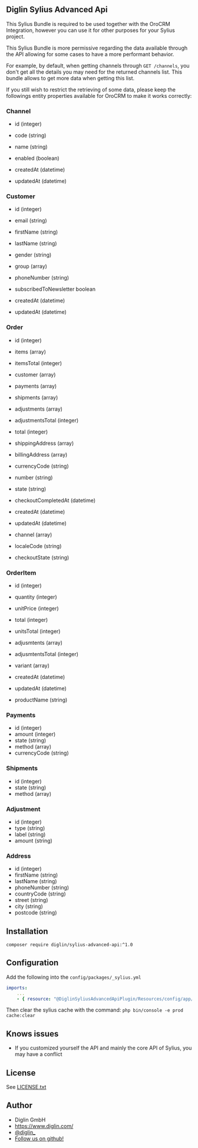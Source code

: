## Diglin Sylius Advanced Api

This Sylius Bundle is required to be used together with the OroCRM Integration, however you can use it for other purposes for your Sylius project.

This Sylius Bundle is more permissive regarding the data available through the API allowing for some cases to have a more performant behavior. 

For example, by default, when getting channels through `GET /channels`, you don't get all the details you may need for the returned channels list. This bundle allows to get more data when getting this list.

If you still wish to restrict the retrieving of some data, please keep the followings entity properties available for OroCRM to make it works correctly:

### Channel
- id (integer)
- code (string)
- name (string)
- enabled (boolean)

- createdAt (datetime)
- updatedAt (datetime)

### Customer
- id (integer)
- email (string)
- firstName (string)
- lastName (string)
- gender (string)
- group (array)
- phoneNumber (string)
- subscribedToNewsletter boolean

- createdAt (datetime)
- updatedAt (datetime)

### Order
- id (integer)
- items (array)
- itemsTotal (integer)
- customer (array)
- payments (array)
- shipments (array)
- adjustments (array)
- adjustmentsTotal (integer)
- total (integer)
- shippingAddress (array)
- billingAddress (array)
- currencyCode (string)

- number (string)
- state (string)
- checkoutCompletedAt (datetime)
- createdAt (datetime)
- updatedAt (datetime)
- channel (array)
- localeCode (string)
- checkoutState (string)

### OrderItem
- id (integer)
- quantity (integer)
- unitPrice (integer)
- total (integer)
- unitsTotal (integer)
- adjusmtents (array)
- adjusmtentsTotal (integer)
- variant (array)

- createdAt (datetime)
- updatedAt (datetime)
- productName (string)

### Payments
- id (integer)
- amount (integer)
- state (string)
- method (array)
- currencyCode (string)

### Shipments
- id (integer)
- state (string)
- method (array)

### Adjustment
- id (integer)
- type (string)
- label (string)
- amount (string)

### Address
- id (integer)
- firstName (string)
- lastName (string)
- phoneNumber (string)
- countryCode (string)
- street (string)
- city (string)
- postcode (string)

## Installation

`composer require diglin/sylius-advanced-api:^1.0`

## Configuration

Add the following into the `config/packages/_sylius.yml`

```yaml
imports:
    ...
    - { resource: "@DiglinSyliusAdvancedApiPlugin/Resources/config/app/config.yml" }
```

Then clear the sylius cache with the command:
`php bin/console -e prod cache:clear`

## Knows issues

- If you customized yourself the API and mainly the core API of Sylius, you may have a conflict

## License

See [LICENSE.txt](./LICENSE.txt)

## Author

* Diglin GmbH
* https://www.diglin.com/
* [@diglin_](https://twitter.com/diglin_)
* [Follow us on github!](https://github.com/diglin)
